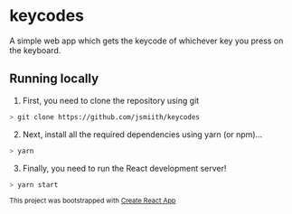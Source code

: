 # keycodes

A simple web app which gets the keycode of whichever key you press on the keyboard.

## Running locally

1. First, you need to clone the repository using git

```bash
> git clone https://github.com/jsmiith/keycodes
```

2. Next, install all the required dependencies using yarn (or npm)...

```bash
> yarn
```

3. Finally, you need to run the React development server!
   
```bash
> yarn start
```

<sub>This project was bootstrapped with [Create React App](https://github.com/facebook/create-react-app)</sub>